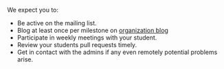 We expect you to:

* Be active on the mailing list.
* Blog at least once per milestone on [organization blog](https://medium.com/99xtechnology.)
* Participate in weekly meetings with your student.
* Review your students pull requests timely.
* Get in contact with the admins if any even remotely potential problems arise.
